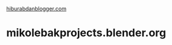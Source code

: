 <a href="https://www.hiburandanblogger.blogspot.com">hiburabdanblogger.com</a>

# mikolebakprojects.blender.org
